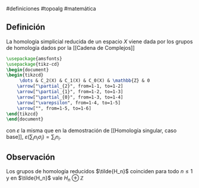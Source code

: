 #definiciones #topoalg #matemática 

## Definición
La homología simplicial reducida de un espacio $X$ viene dada por los grupos de homología dados por la [[Cadena de Complejos]]

```tikz
\usepackage{amsfonts}
\usepackage{tikz-cd}
\begin{document}
\begin{tikzcd}
	 \dots & C_2(X) & C_1(X) & C_0(X) & \mathbb{Z} & 0
	\arrow["\partial_{2}", from=1-1, to=1-2]
	\arrow["\partial_{1}", from=1-2, to=1-3]
	\arrow["\partial_{0}", from=1-3, to=1-4]
	\arrow["\varepsilon", from=1-4, to=1-5]
	\arrow["", from=1-5, to=1-6]
\end{tikzcd}
\end{document}
```
 con $\varepsilon$ la misma que en la demostración de [[Homología singular, caso base]], $\varepsilon(\sum_i n_i \sigma_i)= \sum_i n_i$.
## Observación
Los grupos de homología reducidos $\tilde{H_n}$  coinciden para todo $n \leq 1$ y en $\tilde{H_n}$ vale $H_n \oplus \mathbb{Z}$ 
